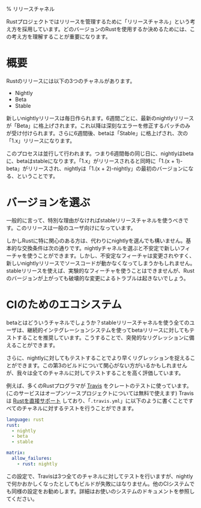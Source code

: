 % リリースチャネル
<!-- % Release Channels -->

<!-- The Rust project uses a concept called ‘release channels’ to manage releases. -->
<!-- It’s important to understand this process to choose which version of Rust -->
<!-- your project should use. -->
Rustプロジェクトではリリースを管理するために「リリースチャネル」という考え方を採用しています。どのバージョンのRustを使用するか決めるためには、この考え方を理解することが重要になります。

<!-- # Overview -->
# 概要

<!-- There are three channels for Rust releases: -->
Rustのリリースには以下の3つのチャネルがあります。

* Nightly
* Beta
* Stable

<!-- New nightly releases are created once a day. Every six weeks, the latest -->
<!-- nightly release is promoted to ‘Beta’. At that point, it will only receive -->
<!-- patches to fix serious errors. Six weeks later, the beta is promoted to -->
<!-- ‘Stable’, and becomes the next release of `1.x`. -->
新しいnightlyリリースは毎日作られます。6週間ごとに、最新のnightlyリリースが「Beta」に格上げされます。これ以降は深刻なエラーを修正するパッチのみが受け付けられます。さらに6週間後、betaは「Stable」に格上げされ、次の「1.x」リリースになります。

<!-- This process happens in parallel. So every six weeks, on the same day, -->
<!-- nightly goes to beta, beta goes to stable. When `1.x` is released, at -->
<!-- the same time, `1.(x + 1)-beta` is released, and the nightly becomes the -->
<!-- first version of `1.(x + 2)-nightly`. -->
このプロセスは並行して行われます。つまり6週間毎の同じ日に、nightlyはbetaに、betaはstableになります。「1.x」がリリースされると同時に「1.(x + 1)-beta」がリリースされ、nightlyは「1.(x + 2)-nightly」の最初のバージョンになる、ということです。

<!-- # Choosing a version -->
# バージョンを選ぶ

<!-- Generally speaking, unless you have a specific reason, you should be using the -->
<!-- stable release channel. These releases are intended for a general audience. -->
一般的に言って、特別な理由がなければstableリリースチャネルを使うべきです。このリリースは一般のユーザ向けになっています。

<!-- However, depending on your interest in Rust, you may choose to use nightly -->
<!-- instead. The basic tradeoff is this: in the nightly channel, you can use -->
<!-- unstable, new Rust features. However, unstable features are subject to change, -->
<!-- and so any new nightly release may break your code. If you use the stable -->
<!-- release, you cannot use experimental features, but the next release of Rust -->
<!-- will not cause significant issues through breaking changes. -->
しかしRustに特に関心のある方は、代わりにnightlyを選んでも構いません。基本的な交換条件は次の通りです。nightlyチャネルを選ぶと不安定で新しいフィーチャを使うことができます。しかし、不安定なフィーチャは変更されやすく、新しいnightlyリリースでソースコードが動かなくなってしまうかもしれません。stableリリースを使えば、実験的なフィーチャを使うことはできませんが、Rustのバージョンが上がっても破壊的な変更によるトラブルは起きないでしょう。

<!-- # Helping the ecosystem through CI -->
# CIのためのエコシステム

<!-- What about beta? We encourage all Rust users who use the stable release channel -->
<!-- to also test against the beta channel in their continuous integration systems. -->
<!-- This will help alert the team in case there’s an accidental regression. -->
betaとはどういうチャネルでしょうか？stableリリースチャネルを使う全てのユーザは、継続的インテグレーションシステムを使ってbetaリリースに対してもテストすることを推奨しています。こうすることで、突発的なリグレッションに備えることができます。

<!-- Additionally, testing against nightly can catch regressions even sooner, and so -->
<!-- if you don’t mind a third build, we’d appreciate testing against all channels. -->
さらに、nightlyに対してもテストすることでより早くリグレッションを捉えることができます。この第3のビルドについて関心がない方がいるかもしれませんが、我々は全てのチャネルに対してテストすることを高く評価しています。

<!-- As an example, many Rust programmers use [Travis](https://travis-ci.org/) to -->
<!-- test their crates, which is free for open source projects. Travis [supports -->
<!-- Rust directly][travis], and you can use a `.travis.yml` file like this to -->
<!-- test on all channels: -->
例えば、多くのRustプログラマが [Travis](https://travis-ci.org/) をクレートのテストに使っています。(このサービスはオープンソースプロジェクトについては無料で使えます) Travisは [Rustを直接サポート][travis] しており、「`.travis.yml`」に以下のように書くことですべてのチャネルに対するテストを行うことができます。

```yaml
language: rust
rust:
  - nightly
  - beta
  - stable

matrix:
  allow_failures:
    - rust: nightly
```

[travis]: http://docs.travis-ci.com/user/languages/rust/

<!-- With this configuration, Travis will test all three channels, but if something -->
<!-- breaks on nightly, it won’t fail your build. A similar configuration is -->
<!-- recommended for any CI system, check the documentation of the one you’re -->
<!-- using for more details. -->
この設定で、Travisは3つ全てのチャネルに対してテストを行いますが、nightlyで何かおかしくなったとしてもビルドが失敗にはなりません。他のCIシステムでも同様の設定をお勧めします。詳細はお使いのシステムのドキュメントを参照してください。
